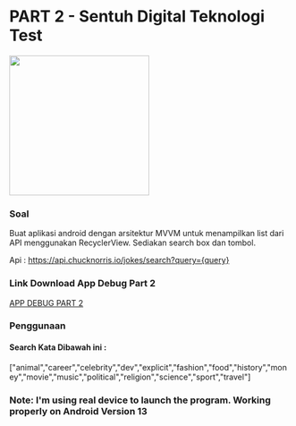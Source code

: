# PART 2 - Sentuh Digital Teknologi Test


<img src='https://github.com/ck-source92/data-utama-semarang-test/assets/56222477/1c94b5bb-23cf-4dfc-9ed1-39cd58e0f49c' width='250'>

### Soal
Buat aplikasi android dengan arsitektur MVVM untuk menampilkan list dari API menggunakan RecyclerView. Sediakan search box dan tombol. 

Api : https://api.chucknorris.io/jokes/search?query={query}

### Link Download App Debug Part 2
<a href="https://drive.google.com/drive/folders/1UN19CqwSPpXtoue5It34nSbxNnSujbEF?usp=drive_link" target="_blank">APP DEBUG PART 2</a>

### Penggunaan 
#### Search Kata Dibawah ini :
["animal","career","celebrity","dev","explicit","fashion","food","history","money","movie","music","political","religion","science","sport","travel"]

### Note: I'm using real device to launch the program. Working properly on Android Version 13
